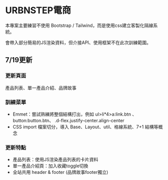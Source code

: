 <h1>URBNSTEP電商</h1>
<p>本專案主要練習不使用 Bootstrap / Tailwind，而是使用css建立客製化隔線系統。</p>
<p>會帶入部分簡易的JS渲染資料，但介接API、使用框架不在此次訓練範圍。</p>
<h2>7/19更新</h2>
<h3>更新頁面</h3>
<p>產品列表、單一產品介紹、品牌故事</p>
<h3>訓練菜單</h3>
<ul>
  <li>Emmet：嘗試熟練將整個結構打出，例如 ul>li*4>a:link.btn 、 button:button.btn、 .d-flex.justify-center.align-center</li>
  <li>CSS import 檔案切分，導入 Base、Layout、util、格線系統、7+1 結構等概念</li>
</ul>
<h3>更新特點</h3>
<ul>
  <li>產品列表：使用JS渲染產品列表的卡片資料</li>
  <li>單一產品介紹頁：加入收藏toggle切換</li>
  <li>全站共用 header & footer (品牌故事footer獨立)</li>
</ul>
